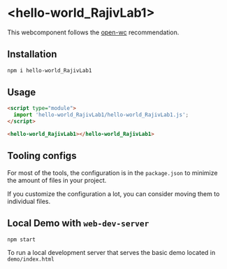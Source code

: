 # \<hello-world_RajivLab1>

This webcomponent follows the [open-wc](https://github.com/open-wc/open-wc) recommendation.

## Installation

```bash
npm i hello-world_RajivLab1
```

## Usage

```html
<script type="module">
  import 'hello-world_RajivLab1/hello-world_RajivLab1.js';
</script>

<hello-world_RajivLab1></hello-world_RajivLab1>
```



## Tooling configs

For most of the tools, the configuration is in the `package.json` to minimize the amount of files in your project.

If you customize the configuration a lot, you can consider moving them to individual files.

## Local Demo with `web-dev-server`

```bash
npm start
```

To run a local development server that serves the basic demo located in `demo/index.html`
